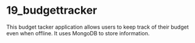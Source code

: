 # 19_budgettracker

This budget tacker application allows users to keep track of their budget even when offline. It uses MongoDB to store information. 